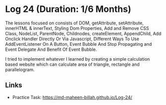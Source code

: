 # Log 24 (Duration: 1/6 Months)
The lessons focused on consists of  DOM, getAttribute, setAttribute, innerHTML & innerText, Styling Dom Properties, Add and Remove CSS Class, NodeList, ParentNode, Childnodes, createElement, AppendChild,  Add Onclick Handler Directly Or Via Javascript, Different Ways To Use AddEventListener On A Button, Event Bubble And Stop Propagating and Event Delegate And Benefit Of Event Bubble. 

I tried to implement whatever I learned by creating a simple calculation based website which can calculate area of triangle, rectangle and parallelogram.

## Links

 - Practice Task: https://md-maheen-billah.github.io/Log-24/
